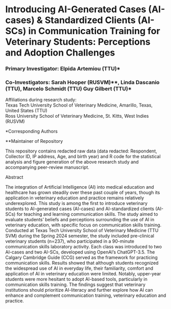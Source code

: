 # Introducing AI-Generated Cases (AI-cases) & Standardized Clients (AI-SCs) in Communication Training for Veterinary Students: Perceptions and Adoption Challenges 

### Primary Investigator: Elpida Artemiou (TTU)*
### Co-Investigators: Sarah Hooper (RUSVM)**, Linda Dascanio (TTU), Marcelo Schmidt (TTU) Guy Gilbert (TTU)*

Affiliations during research study:                                          
Texas Tech University School of Veterinary Medicine, Amarillo, Texas, United States (TTU)          
Ross University School of Veterinary Medicine, St. Kitts, West Indies (RUSVM)

*Corresponding Authors

**Maintainer of Repository

This repository contains redacted raw data (data redacted: Respondent, Collector ID, IP address, Age, and birth year) and R code for the statistical analysis and figure generation of the above research study and accompanying peer-review manuscript.

Abstract

The integration of Artificial Intelligence (AI) into medical education and healthcare has grown steadily over these past couple of years, though its application in veterinary education and practice remains relatively underexplored. This study is among the first to introduce veterinary students to AI-generated cases (AI-cases) and AI-standardized clients (AI-SCs) for teaching and learning communication skills. The study aimed to evaluate students’ beliefs and perceptions surrounding the use of AI in veterinary education, with specific focus on communication skills training. Conducted at Texas Tech University School of Veterinary Medicine (TTU SVM) during the Spring 2024 semester, the study included pre-clinical veterinary students (n=237), who participated in a 90-minute communication skills laboratory activity. Each class was introduced to two AI-cases and two AI-SCs, developed using OpenAI’s ChatGPT-3.5. The Calgary Cambridge Guide (CCG) served as the framework for practicing communication skills. Results showed that although students recognized the widespread use of AI in everyday life, their familiarity, comfort and application of AI in veterinary education were limited. Notably, upper-year students were more hesitant to adopt AI-based tools, particularly in communication skills training. The findings suggest that veterinary institutions should prioritize AI-literacy and further explore how AI can enhance and complement communication training, veterinary education and practice. 
